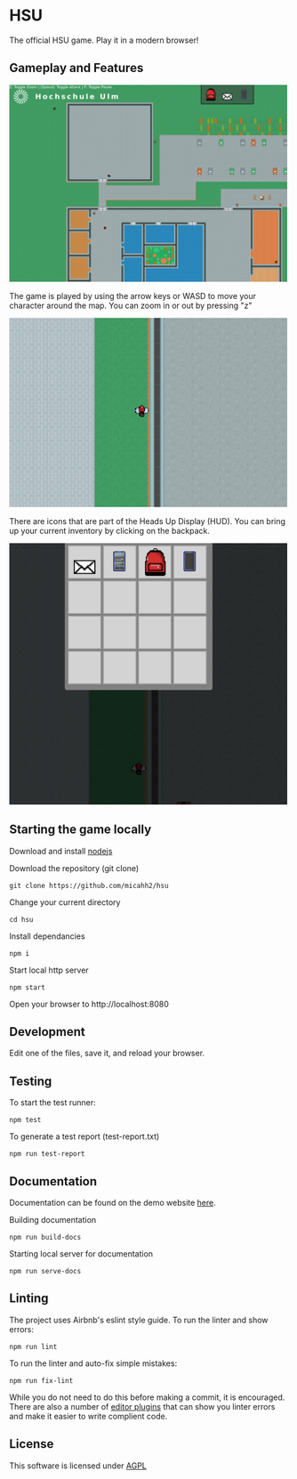# HSU

The official HSU game. Play it in a modern browser!

## Gameplay and Features

<img alt="overview" src="./extra/overview.png" style="width: 500px" />

The game is played by using the arrow keys or WASD to move your character around the map. 
You can zoom in or out by pressing "z"

<img alt="zoom" src="./extra/zoomed.png" style="width: 500px" />

There are icons that are part of the Heads Up Display (HUD).
You can bring up your current inventory by clicking on the backpack.

<img alt="inventory" src="./extra/inventory.png" style="width: 500px" />

## Starting the game locally

Download and install [nodejs](https://nodejs.org/)

Download the repository (git clone)

    git clone https://github.com/micahh2/hsu

Change your current directory

    cd hsu

Install dependancies

    npm i

Start local http server

    npm start

Open your browser to http://localhost:8080

## Development

Edit one of the files, save it, and reload your browser.


## Testing

To start the test runner:

    npm test

To generate a test report (test-report.txt)

    npm run test-report

## Documentation

Documentation can be found on the demo website [here](https://micah.dvyld.com/hsu/docs).

Building documentation

    npm run build-docs

Starting local server for documentation

    npm run serve-docs

## Linting

The project uses Airbnb's eslint style guide.
To run the linter and show errors:

    npm run lint

To run the linter and auto-fix simple mistakes:

    npm run fix-lint

While you do not need to do this before making a commit, it is encouraged.
There are also a number of [editor plugins](https://eslint.org/docs/user-guide/integrations#editors) that can show you linter errors and make it easier to write complient code.

## License

This software is licensed under [AGPL](https://www.gnu.org/licenses/agpl-3.0.en.html)
